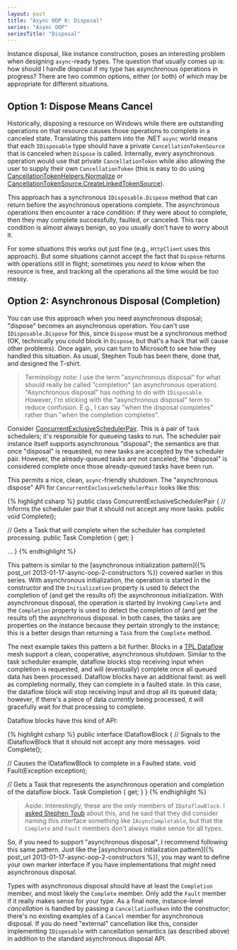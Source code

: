 ```yaml
---
layout: post
title: "Async OOP 6: Disposal"
series: "Async OOP"
seriesTitle: "Disposal"
---
```

Instance disposal, like instance construction, poses an interesting problem when designing `async`-ready types. The question that usually comes up is: how should I handle disposal if my type has asynchronous operations in progress? There are two common options, either (or both) of which may be appropriate for different situations.

## Option 1: Dispose Means Cancel

Historically, disposing a resource on Windows while there are outstanding operations on that resource causes those operations to complete in a canceled state. Translating this pattern into the .NET `async` world means that each `IDisposable` type should have a private `CancellationTokenSource` that is canceled when `Dispose` is called. Internally, every asynchronous operation would use that private `CancellationToken` while also allowing the user to supply their own `CancellationToken` (this is easy to do using [CancellationTokenHelpers.Normalize](http://nitoasyncex.codeplex.com/wikipage?title=CancellationTokenHelpers) or [CancellationTokenSource.CreateLinkedTokenSource](http://msdn.microsoft.com/en-us/library/dd642252.aspx)).

This approach has a synchronous `IDisposable.Dispose` method that can return before the asynchronous operations complete. The asynchronous operations then encounter a race condition: if they were about to complete, then they may complete successfully, faulted, _or_ canceled. This race condition is almost always benign, so you usually don't have to worry about it.

For some situations this works out just fine (e.g., `HttpClient` uses this approach). But some situations cannot accept the fact that `Dispose` returns with operations still in flight; sometimes you _need_ to know when the resource is free, and tracking all the operations all the time would be too messy.

## Option 2: Asynchronous Disposal (Completion)

You can use this approach when you need asynchronous disposal; "dispose" becomes an asynchronous operation. You can't use `IDisposable.Dispose` for this, since `Dispose` must be a synchronous method (OK, technically you could block in `Dispose`, but that's a hack that will cause other problems). Once again, you can turn to Microsoft to see how they handled this situation. As usual, Stephen Toub has been there, done that, and designed the T-shirt.

> Terminology note: I use the term "asynchronous disposal" for what should really be called "completion" (an asynchronous operation). "Asynchronous disposal" has _nothing_ to do with `IDisposable`. However, I'm sticking with the "asynchronous disposal" term to reduce confusion. E.g., I can say "when the disposal completes" rather than "when the completion completes".

Consider [ConcurrentExclusiveSchedulerPair](http://msdn.microsoft.com/en-us/library/hh194868.aspx). This is a pair of `Task` schedulers; it's responsible for queueing tasks to run. The scheduler pair instance itself supports asynchronous "disposal"; the semantics are that once "disposal" is requested, no new tasks are accepted by the scheduler pair. However, the already-queued tasks are not canceled; the "disposal" is considered complete once those already-queued tasks have been run.

This permits a nice, clean, `async`-friendly shutdown. The "asynchronous dispose" API for `ConcurrentExclusiveSchedulerPair` looks like this:

{% highlight csharp %}
public class ConcurrentExclusiveSchedulerPair
{
  // Informs the scheduler pair that it should not accept any more tasks.
  public void Complete();

  // Gets a Task that will complete when the scheduler has completed processing.
  public Task Completion { get; }

  ...
}
{% endhighlight %}

This pattern is similar to the [asynchronous initialization pattern]({% post_url 2013-01-17-async-oop-2-constructors %}) covered earlier in this series. With asynchronous initialization, the operation is started in the constructor and the `Initialization` property is used to detect the completion of (and get the results of) the asynchronous initialization. With asynchronous disposal, the operation is started by invoking `Complete` and the `Completion` property is used to detect the completion of (and get the results of) the asynchronous disposal. In both cases, the tasks are properties on the instance because they pertain strongly to the instance; this is a better design than returning a `Task` from the `Complete` method.

The next example takes this pattern a bit further. Blocks in a [TPL Dataflow](http://msdn.microsoft.com/en-us/library/hh228603.aspx) mesh support a clean, cooperative, asynchronous shutdown. Similar to the task scheduler example, dataflow blocks stop receiving input when completion is requested, and will (eventually) complete once all queued data has been processed. Dataflow blocks have an additional twist: as well as completing normally, they can complete in a faulted state. In this case, the dataflow block will stop receiving input and drop all its queued data; however, if there's a piece of data _currently_ being processed, it will gracefully wait for that processing to complete.

Dataflow blocks have this kind of API:

{% highlight csharp %}
public interface IDataflowBlock
{
  // Signals to the IDataflowBlock that it should not accept any more messages.
  void Complete();

  // Causes the IDataflowBlock to complete in a Faulted state.
  void Fault(Exception exception);

  // Gets a Task that represents the asynchronous operation and completion of the dataflow block.
  Task Completion { get; }
}
{% endhighlight %}

> Aside: Interestingly, these are the _only_ members of `IDataflowBlock`. I [asked Stephen Toub](http://social.msdn.microsoft.com/Forums/en-US/tpldataflow/thread/102885d5-67c0-4287-b5d0-98b8bb5420d8) about this, and he said that they did consider naming this interface something like `IAsyncCompletable`, but that the `Complete` and `Fault` members don't always make sense for all types.

So, if you need to support "asynchronous disposal", I recommend following this same pattern. Just like the [asynchronous initialization pattern]({% post_url 2013-01-17-async-oop-2-constructors %}), you may want to define your own marker interface if you have implementations that _might_ need asynchronous disposal.

Types with asynchronous disposal should have at least the `Completion` member, and most likely the `Complete` member. Only add the `Fault` member if it really makes sense for your type. As a final note, instance-level _cancellation_ is handled by passing a `CancellationToken` into the constructor; there's no existing examples of a `Cancel` member for asynchronous disposal. If you do need "external" cancellation like this, consider implementing `IDisposable` with cancellation semantics (as described above) in addition to the standard asynchronous disposal API.

